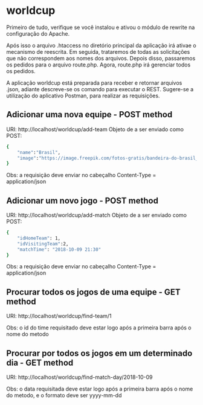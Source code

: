 # worldcup

Primeiro de tudo, verifique se você instalou e ativou o módulo de rewrite na configuração do Apache.

Após isso o arquivo .htaccess no diretório principal da aplicação irá ativae o mecanismo de reescrita.
Em seguida, trataremos de todas as solicitações que não correspondem aos nomes dos arquivos. 
Depois disso, passaremos os pedidos para o arquivo route.php. Agora, route.php irá gerenciar todos os pedidos.

A aplicação worldcup está preparada para receber e retornar arquivos .json, adiante descreve-se os comando para executar o REST.
Sugere-se a utilização do aplicativo Postman, para realizar as requisições.

## Adicionar uma nova equipe - POST method

URI: http://localhost/worldcup/add-team
Objeto de a ser enviado como POST:
```sh
{
	"name":"Brasil",
	"image":"https://image.freepik.com/fotos-gratis/bandeira-do-brasil_1401-76.jpg"
}
```

Obs: a requisição deve enviar no cabeçalho Content-Type = application/json

## Adicionar um novo jogo - POST method

URI: http://localhost/worldcup/add-match
Objeto de a ser enviado como POST:
```sh
{
	"idHomeTeam": 1,
	"idVisitingTeam":2,
	"matchTime": "2018-10-09 21:30"
}
```


Obs: a requisição deve enviar no cabeçalho Content-Type = application/json

## Procurar todos os jogos de uma equipe - GET method

URI: http://localhost/worldcup/find-team/1

Obs: o id do time requisitado deve estar logo após a primeira barra após o nome do metodo

## Procurar por todos os jogos em um determinado dia - GET method

URI: http://localhost/worldcup/find-match-day/2018-10-09

Obs: o data requisitada deve estar logo após a primeira barra após o nome do metodo, e o formato deve ser yyyy-mm-dd

